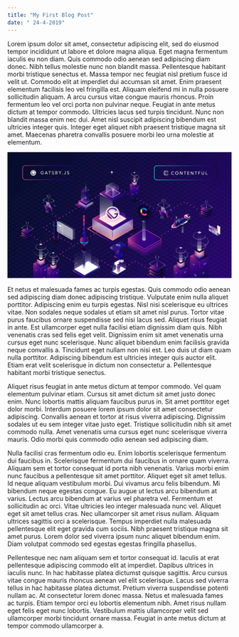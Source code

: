 ```yaml
---
title: "My First Blog Post"
date: " 24-4-2019"
---
```


Lorem ipsum dolor sit amet, consectetur adipiscing elit, sed do eiusmod tempor incididunt ut labore et dolore magna aliqua. Eget magna fermentum iaculis eu non diam. Quis commodo odio aenean sed adipiscing diam donec. Nibh tellus molestie nunc non blandit massa. Pellentesque habitant morbi tristique senectus et. Massa tempor nec feugiat nisl pretium fusce id velit ut. Commodo elit at imperdiet dui accumsan sit amet. Enim praesent elementum facilisis leo vel fringilla est. Aliquam eleifend mi in nulla posuere sollicitudin aliquam. A arcu cursus vitae congue mauris rhoncus. Proin fermentum leo vel orci porta non pulvinar neque. Feugiat in ante metus dictum at tempor commodo. Ultricies lacus sed turpis tincidunt. Nunc non blandit massa enim nec dui. Amet nisl suscipit adipiscing bibendum est ultricies integer quis. Integer eget aliquet nibh praesent tristique magna sit amet. Maecenas pharetra convallis posuere morbi leo urna molestie at elementum.

![Gatsby](./Gatsby_Contentful.jpg)

Et netus et malesuada fames ac turpis egestas. Quis commodo odio aenean sed adipiscing diam donec adipiscing tristique. Vulputate enim nulla aliquet porttitor. Adipiscing enim eu turpis egestas. Nisl nisi scelerisque eu ultrices vitae. Non sodales neque sodales ut etiam sit amet nisl purus. Tortor vitae purus faucibus ornare suspendisse sed nisi lacus sed. Aliquet risus feugiat in ante. Est ullamcorper eget nulla facilisi etiam dignissim diam quis. Nibh venenatis cras sed felis eget velit. Dignissim enim sit amet venenatis urna cursus eget nunc scelerisque. Nunc aliquet bibendum enim facilisis gravida neque convallis a. Tincidunt eget nullam non nisi est. Leo duis ut diam quam nulla porttitor. Adipiscing bibendum est ultricies integer quis auctor elit. Etiam erat velit scelerisque in dictum non consectetur a. Pellentesque habitant morbi tristique senectus.

Aliquet risus feugiat in ante metus dictum at tempor commodo. Vel quam elementum pulvinar etiam. Cursus sit amet dictum sit amet justo donec enim. Nunc lobortis mattis aliquam faucibus purus in. Sit amet porttitor eget dolor morbi. Interdum posuere lorem ipsum dolor sit amet consectetur adipiscing. Convallis aenean et tortor at risus viverra adipiscing. Dignissim sodales ut eu sem integer vitae justo eget. Tristique sollicitudin nibh sit amet commodo nulla. Amet venenatis urna cursus eget nunc scelerisque viverra mauris. Odio morbi quis commodo odio aenean sed adipiscing diam.

Nulla facilisi cras fermentum odio eu. Enim lobortis scelerisque fermentum dui faucibus in. Scelerisque fermentum dui faucibus in ornare quam viverra. Aliquam sem et tortor consequat id porta nibh venenatis. Varius morbi enim nunc faucibus a pellentesque sit amet porttitor. Aliquet eget sit amet tellus. Id neque aliquam vestibulum morbi. Dui vivamus arcu felis bibendum. Mi bibendum neque egestas congue. Eu augue ut lectus arcu bibendum at varius. Lectus arcu bibendum at varius vel pharetra vel. Fermentum et sollicitudin ac orci. Vitae ultricies leo integer malesuada nunc vel. Aliquet eget sit amet tellus cras. Nec ullamcorper sit amet risus nullam. Aliquam ultrices sagittis orci a scelerisque. Tempus imperdiet nulla malesuada pellentesque elit eget gravida cum sociis. Nibh praesent tristique magna sit amet purus. Lorem dolor sed viverra ipsum nunc aliquet bibendum enim. Diam volutpat commodo sed egestas egestas fringilla phasellus.

Pellentesque nec nam aliquam sem et tortor consequat id. Iaculis at erat pellentesque adipiscing commodo elit at imperdiet. Dapibus ultrices in iaculis nunc. In hac habitasse platea dictumst quisque sagittis. Arcu cursus vitae congue mauris rhoncus aenean vel elit scelerisque. Lacus sed viverra tellus in hac habitasse platea dictumst. Pretium viverra suspendisse potenti nullam ac. At consectetur lorem donec massa. Netus et malesuada fames ac turpis. Etiam tempor orci eu lobortis elementum nibh. Amet risus nullam eget felis eget nunc lobortis. Vestibulum mattis ullamcorper velit sed ullamcorper morbi tincidunt ornare massa. Feugiat in ante metus dictum at tempor commodo ullamcorper a.
